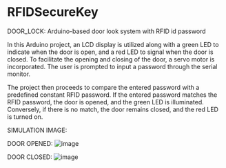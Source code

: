 # RFIDSecureKey

DOOR_LOCK: Arduino-based door look system with RFID id password

In this Arduino project, an LCD display is utilized along with a green LED to indicate when the door is open, and a red LED to signal when the door is closed. To facilitate the opening and closing of the door, a servo motor is incorporated. The user is prompted to input a password through the serial monitor.

The project then proceeds to compare the entered password with a predefined constant RFID password. If the entered password matches the RFID password, the door is opened, and the green LED is illuminated. Conversely, if there is no match, the door remains closed, and the red LED is turned on.

SIMULATION IMAGE:

DOOR OPENED:
![image](https://github.com/Hari-preeta/RFIDSecureKey/assets/141815544/df4e7e40-e75f-48af-88ee-904a5a7b78ab)

DOOR CLOSED:
 ![image](https://github.com/Hari-preeta/RFIDSecureKey/assets/141815544/fbba0bb6-7291-47a2-bba2-cc6af4a61f78)
